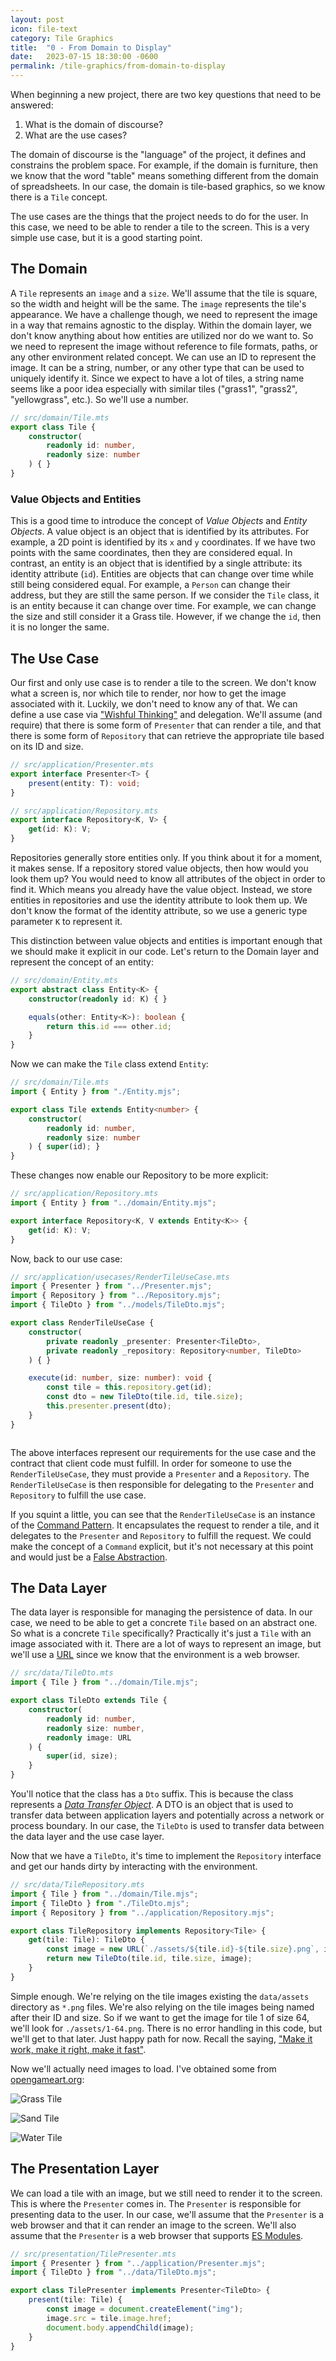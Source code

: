 ```yaml
---
layout: post
icon: file-text
category: Tile Graphics
title:  "0 - From Domain to Display"
date:   2023-07-15 18:30:00 -0600
permalink: /tile-graphics/from-domain-to-display
---
```


When beginning a new project, there are two key questions that need to be answered:

1. What is the domain of discourse?
2. What are the use cases?

The domain of discourse is the "language" of the project, it defines
and constrains the problem space. For example, if the domain is furniture,
then we know that the word "table" means something different from the domain of
spreadsheets. In our case, the domain is tile-based graphics,
so we know there is a `Tile` concept.

The use cases are the things that the project needs to do for the user. In this
case, we need to be able to render a tile to the screen. This is a very simple
use case, but it is a good starting point.

## The Domain

A `Tile` represents an `image` and a `size`. We'll assume that the tile is square,
so the width and height will be the same. The `image` represents the tile's
appearance. We have a challenge though, we need to represent the image in a way
that remains agnostic to the display. Within the domain layer, we don't know
anything about how entities are utilized nor do we want to. So we need to represent
the image without reference to file formats, paths, or any other environment
related concept. We can use an ID to represent the image. It can be a string,
number, or any other type that can be used to uniquely identify it. Since we
expect to have a lot of tiles, a string name seems like a poor idea especially
with similar tiles ("grass1", "grass2", "yellowgrass", etc.). So we'll use a
number.

```ts
// src/domain/Tile.mts
export class Tile {
    constructor(
        readonly id: number,
        readonly size: number
    ) { }
}
```

### Value Objects and Entities

This is a good time to introduce the concept of *Value Objects* and *Entity Objects*.
A value object is an object that is identified by its attributes. For example,
a 2D point is identified by its `x` and `y` coordinates. If we have two points
with the same coordinates, then they are considered equal. In contrast, an
entity is an object that is identified by a single attribute: its identity
attribute (`id`). Entities are objects that can change over time while still
being considered equal. For example, a `Person` can change their address, but
they are still the same person. If we consider the `Tile` class, it is an entity
because it can change over time. For example, we can change the size
and still consider it a Grass tile. However, if we change the `id`, then
it is no longer the same.

## The Use Case

Our first and only use case is to render a tile to the screen. We don't know
what a screen is, nor which tile to render, nor how to get the image
associated with it. Luckily, we don't need to know any of that. We can define
a use case via ["Wishful Thinking"](http://wiki.c2.com/?WishfulThinking) and
delegation. We'll assume (and require) that there is some form of `Presenter`
that can render a tile, and that there is some form of `Repository` that can
retrieve the appropriate tile based on its ID and size.

```ts
// src/application/Presenter.mts
export interface Presenter<T> {
    present(entity: T): void;
}
```

```ts
// src/application/Repository.mts
export interface Repository<K, V> {
    get(id: K): V;
}
```

Repositories generally store entities only. If you think about it for a moment,
it makes sense. If a repository stored value objects, then how would you look
them up? You would need to know all attributes of the object in
order to find it. Which means you already have the value object. Instead, we
store entities in repositories and use the identity attribute to look them up.
We don't know the format of the identity attribute, so we use a generic type
parameter `K` to represent it.

This distinction between value objects and entities is important enough that
we should make it explicit in our code. Let's return to the Domain layer and
represent the concept of an entity:

```ts
// src/domain/Entity.mts
export abstract class Entity<K> {
    constructor(readonly id: K) { }

    equals(other: Entity<K>): boolean {
        return this.id === other.id;
    }
}
```

Now we can make the `Tile` class extend `Entity`:

```ts
// src/domain/Tile.mts
import { Entity } from "./Entity.mjs";

export class Tile extends Entity<number> {
    constructor(
        readonly id: number,
        readonly size: number
    ) { super(id); }
}
```

These changes now enable our Repository to be more explicit:

```ts
// src/application/Repository.mts
import { Entity } from "../domain/Entity.mjs";

export interface Repository<K, V extends Entity<K>> {
    get(id: K): V;
}
```

Now, back to our use case:

```ts
// src/application/usecases/RenderTileUseCase.mts
import { Presenter } from "../Presenter.mjs";
import { Repository } from "../Repository.mjs";
import { TileDto } from "../models/TileDto.mjs";

export class RenderTileUseCase {
    constructor(
        private readonly _presenter: Presenter<TileDto>,
        private readonly _repository: Repository<number, TileDto>
    ) { }

    execute(id: number, size: number): void {
        const tile = this.repository.get(id);
        const dto = new TileDto(tile.id, tile.size);
        this.presenter.present(dto);
    }
}
```

```ts

```

The above interfaces represent our requirements for the use case and the contract
that client code must fulfill. In order for someone to use the `RenderTileUseCase`,
they must provide a `Presenter` and a `Repository`. The `RenderTileUseCase` is
then responsible for delegating to the `Presenter` and `Repository` to fulfill
the use case.

If you squint a little, you can see that the `RenderTileUseCase` is an instance
of the [Command Pattern](https://en.wikipedia.org/wiki/Command_pattern). It
encapsulates the request to render a tile, and it delegates to the `Presenter`
and `Repository` to fulfill the request. We could make the concept of a `Command`
explicit, but it's not necessary at this point and would just be a
[False Abstraction](https://mortoray.com/the-false-abstraction-antipattern/).

## The Data Layer

The data layer is responsible for managing the persistence of data. In our case,
we need to be able to get a concrete `Tile` based on an abstract one. So what
is a concrete `Tile` specifically? Practically it's just a `Tile` with an image
associated with it. There are a lot of ways to represent an image, but we'll
use a [URL](https://developer.mozilla.org/en-US/docs/Web/API/URL) since we know
that the environment is a web browser.

```ts
// src/data/TileDto.mts
import { Tile } from "../domain/Tile.mjs";

export class TileDto extends Tile {
    constructor(
        readonly id: number,
        readonly size: number,
        readonly image: URL
    ) {
        super(id, size);
    }
}
```

You'll notice that the class has a `Dto` suffix. This is because the class
represents a [*Data Transfer Object*](https://en.wikipedia.org/wiki/Data_transfer_object).
A DTO is an object that is used to transfer data between application layers and potentially
across a network or process boundary. In our case, the `TileDto` is used to transfer
data between the data layer and the use case layer.

Now that we have a `TileDto`, it's time to implement the `Repository` interface and
get our hands dirty by interacting with the environment.

```ts
// src/data/TileRepository.mts
import { Tile } from "../domain/Tile.mjs";
import { TileDto } from "./TileDto.mjs";
import { Repository } from "../application/Repository.mjs";

export class TileRepository implements Repository<Tile> {
    get(tile: Tile): TileDto {
        const image = new URL(`./assets/${tile.id}-${tile.size}.png`, import.meta.url);
        return new TileDto(tile.id, tile.size, image);
    }
}
```

Simple enough. We're relying on the tile images existing the `data/assets` directory as `*.png`
files. We're also relying on the tile images being named after their ID and size. So if we want to
get the image for tile 1 of size 64, we'll look for `./assets/1-64.png`. There is no error handling
in this code, but we'll get to that later. Just happy path for now.
Recall the saying, ["Make it work, make it right, make it fast"](https://wiki.c2.com/?MakeItWorkMakeItRightMakeItFast).

Now we'll actually need images to load. I've obtained some from
[opengameart.org](https://opengameart.org/content/topdown-tileset):

![Grass Tile](/scripts/tile-graphics/lesson1/src/data/assets/0-64.png)

![Sand Tile](/scripts/tile-graphics/lesson1/src/data/assets/1-64.png)

![Water Tile](/scripts/tile-graphics/lesson1/src/data/assets/2-64.png)

## The Presentation Layer

We can load a tile with an image, but we still need to render it to the screen. This is where
the `Presenter` comes in. The `Presenter` is responsible for presenting data to the user. In
our case, we'll assume that the `Presenter` is a web browser and that it can render an image
to the screen. We'll also assume that the `Presenter` is a web browser that supports
[ES Modules](https://developer.mozilla.org/en-US/docs/Web/JavaScript/Guide/Modules).

```ts
// src/presentation/TilePresenter.mts
import { Presenter } from "../application/Presenter.mjs";
import { TileDto } from "../data/TileDto.mjs";

export class TilePresenter implements Presenter<TileDto> {
    present(tile: Tile) {
        const image = document.createElement("img");
        image.src = tile.image.href;
        document.body.appendChild(image);
    }
}
```
